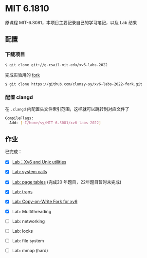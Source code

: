 # MIT 6.1810

原课程 MIT-6.S081，本项目主要记录自己的学习笔记，以及 Lab 结果


## 配置

### 下载项目

```sh
$ git clone git://g.csail.mit.edu/xv6-labs-2022
```
完成实验用的 [fork](https://github.com/clumsy-sy/xv6-labs-2022-fork)
```sh
$ git clone https://github.com/clumsy-sy/xv6-labs-2022-fork.git
```

### 配置 clangd

在 `.clangd` 内配置头文件索引范围，这样就可以跳转到对应文件了

```sh
CompileFlags:
  Add: [-I/home/sy/MIT-6.S081/xv6-labs-2022]
```

## 作业

已完成：

- [x] [Lab：Xv6 and Unix utilities](https://github.com/clumsy-sy/MIT-6.S081/tree/main/Lab:%20Xv6%20and%20Unix%20utilities)
- [x] [Lab: system calls](https://github.com/clumsy-sy/MIT-6.S081/tree/main/Lab:%20system%20calls)
- [x] [Lab: page tables](https://github.com/clumsy-sy/MIT-6.1810/tree/main/Lab:%20page%20tables) (完成20 年题目，22年题目暂时未完成)
- [x] [Lab: traps](https://github.com/clumsy-sy/MIT-6.1810/tree/main/Lab:%20traps)
- [x] [Lab: Copy-on-Write Fork for xv6](https://github.com/clumsy-sy/MIT-6.1810/tree/main/Lab:%20Copy-on-Write%20Fork%20for%20xv6)
- [x] Lab: Multithreading
- [ ] Lab: networking
- [ ] Lab: locks
- [ ] Lab: file system
- [ ] Lab: mmap (hard)




